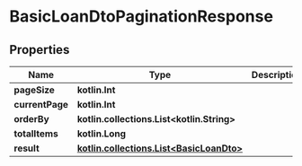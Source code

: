
# BasicLoanDtoPaginationResponse

## Properties
| Name | Type | Description | Notes |
| ------------ | ------------- | ------------- | ------------- |
| **pageSize** | **kotlin.Int** |  |  [optional] |
| **currentPage** | **kotlin.Int** |  |  [optional] |
| **orderBy** | **kotlin.collections.List&lt;kotlin.String&gt;** |  |  [optional] |
| **totalItems** | **kotlin.Long** |  |  [optional] |
| **result** | [**kotlin.collections.List&lt;BasicLoanDto&gt;**](BasicLoanDto.md) |  |  [optional] |



